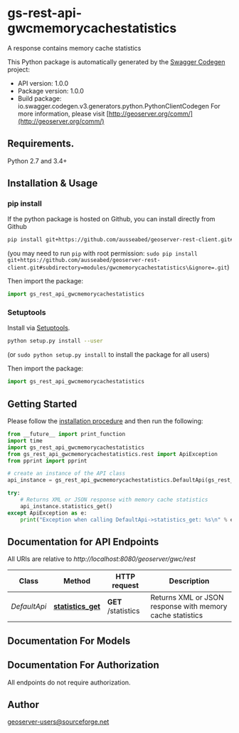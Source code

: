 # gs-rest-api-gwcmemorycachestatistics
A response contains memory cache statistics

This Python package is automatically generated by the [Swagger Codegen](https://github.com/swagger-api/swagger-codegen) project:

- API version: 1.0.0
- Package version: 1.0.0
- Build package: io.swagger.codegen.v3.generators.python.PythonClientCodegen
For more information, please visit [http://geoserver.org/comm/](http://geoserver.org/comm/)

## Requirements.

Python 2.7 and 3.4+

## Installation & Usage
### pip install

If the python package is hosted on Github, you can install directly from Github

```sh
pip install git+https://github.com/ausseabed/geoserver-rest-client.git#subdirectory=modules/gwcmemorycachestatistics\&ignore=.git
```
(you may need to run `pip` with root permission: `sudo pip install git+https://github.com/ausseabed/geoserver-rest-client.git#subdirectory=modules/gwcmemorycachestatistics\&ignore=.git`)

Then import the package:
```python
import gs_rest_api_gwcmemorycachestatistics 
```

### Setuptools

Install via [Setuptools](http://pypi.python.org/pypi/setuptools).

```sh
python setup.py install --user
```
(or `sudo python setup.py install` to install the package for all users)

Then import the package:
```python
import gs_rest_api_gwcmemorycachestatistics
```

## Getting Started

Please follow the [installation procedure](#installation--usage) and then run the following:

```python
from __future__ import print_function
import time
import gs_rest_api_gwcmemorycachestatistics
from gs_rest_api_gwcmemorycachestatistics.rest import ApiException
from pprint import pprint

# create an instance of the API class
api_instance = gs_rest_api_gwcmemorycachestatistics.DefaultApi(gs_rest_api_gwcmemorycachestatistics.ApiClient(configuration))

try:
    # Returns XML or JSON response with memory cache statistics
    api_instance.statistics_get()
except ApiException as e:
    print("Exception when calling DefaultApi->statistics_get: %s\n" % e)
```

## Documentation for API Endpoints

All URIs are relative to *http://localhost:8080/geoserver/gwc/rest*

Class | Method | HTTP request | Description
------------ | ------------- | ------------- | -------------
*DefaultApi* | [**statistics_get**](docs/DefaultApi.md#statistics_get) | **GET** /statistics | Returns XML or JSON response with memory cache statistics

## Documentation For Models


## Documentation For Authorization

 All endpoints do not require authorization.


## Author

geoserver-users@sourceforge.net
